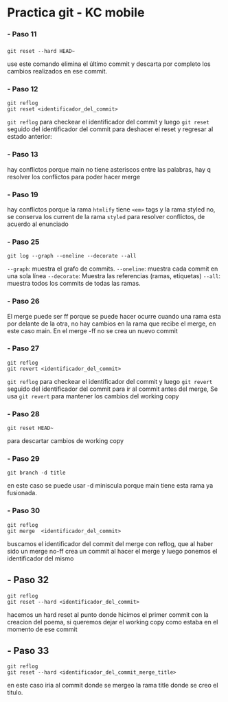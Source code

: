 # Practica git - KC mobile

### - Paso 11 

###

```
git reset --hard HEAD~
```

use este comando elimina el último commit y descarta por completo los cambios realizados en ese commit.

### - Paso 12 

```
git reflog
git reset <identificador_del_commit>
```

`git reflog` para checkear el identificador del commit y luego `git reset` seguido del identificador del commit para deshacer el reset y regresar al estado anterior:

### - Paso 13

hay conflictos porque main no tiene asteriscos entre las palabras, hay q resolver los conflictos para poder hacer merge

### - Paso 19

hay conflictos porque la rama `htmlify` tiene `<em>` tags y la rama styled no, se conserva los current de la rama `styled` para resolver conflictos, de acuerdo al enunciado

### - Paso 25

```
git log --graph --oneline --decorate --all
```

`--graph`: muestra el grafo de commits.
`--oneline`: muestra cada commit en una sola línea
`--decorate`: Muestra las referencias (ramas, etiquetas)
`--all`: muestra todos los commits de todas las ramas.

### - Paso 26

El merge puede ser ff porque se puede hacer ocurre cuando una rama esta por delante de la otra, no hay cambios en la rama que recibe el merge, en este caso main. En el merge -ff no se crea un nuevo commit

### - Paso 27

```
git reflog
git revert <identificador_del_commit>
```

`git reflog` para checkear el identificador del commit y luego `git revert` seguido del identificador del commit para ir al commit antes del merge, Se usa `git revert` para mantener los cambios del working copy

### - Paso 28

```
git reset HEAD~
```

para descartar cambios de working copy

### - Paso 29

```
git branch -d title
```

en este caso se puede usar -d miniscula porque main tiene esta rama ya fusionada.

### - Paso 30

```
git reflog
git merge  <identificador_del_commit>
```

buscamos el identificador del commit del merge con reflog, que al haber sido un merge no-ff crea un commit al hacer el merge y luego ponemos el identificador del mismo

## - Paso 32

```
git reflog
git reset --hard <identificador_del_commit>
```

hacemos un hard reset al punto donde hicimos el primer commit con la creacion del poema, si queremos dejar el working copy como estaba en el momento de ese commit 

## - Paso 33

```
git reflog
git reset --hard <identificador_del_commit_merge_title>
```

en este caso iria al commit donde se mergeo la rama title donde se creo el titulo.
